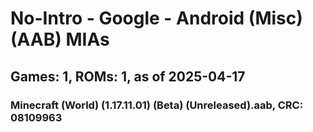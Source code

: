 # No-Intro - Google - Android (Misc) (AAB) MIAs
## Games: 1, ROMs: 1, as of 2025-04-17

### Minecraft (World) (1.17.11.01) (Beta) (Unreleased).aab, CRC: 08109963
